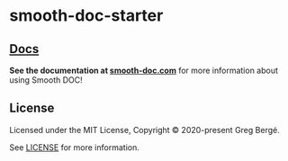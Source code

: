 # smooth-doc-starter

## [Docs](https://smooth-doc.com)





**See the documentation at [smooth-doc.com](https://smooth-doc.com)** for more information about using Smooth DOC!

## License

Licensed under the MIT License, Copyright © 2020-present Greg Bergé.

See [LICENSE](./LICENSE) for more information.

